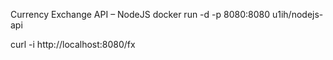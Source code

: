 Currency Exchange API – NodeJS
docker run -d -p 8080:8080 u1ih/nodejs-api

curl -i http://localhost:8080/fx